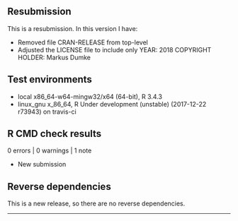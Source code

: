 ## Resubmission
This is a resubmission. In this version I have:

* Removed file CRAN-RELEASE from top-level
* Adjusted the LICENSE file to include only YEAR: 2018  COPYRIGHT HOLDER: Markus Dumke

## Test environments
* local x86_64-w64-mingw32/x64 (64-bit), R 3.4.3
* linux_gnu x_86_64, R Under development (unstable) (2017-12-22 r73943) on travis-ci

## R CMD check results

0 errors | 0 warnings | 1 note

* New submission

## Reverse dependencies

This is a new release, so there are no reverse dependencies.

---
